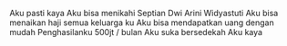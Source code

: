 Aku pasti kaya
Aku bisa menikahi Septian Dwi Arini Widyastuti
Aku bisa menaikan haji semua keluarga ku
Aku bisa mendapatkan uang dengan mudah
Penghasilanku 500jt / bulan
Aku suka bersedekah
Aku kaya
